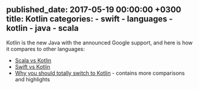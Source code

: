 published_date: 2017-05-19 00:00:00 +0300
title: Kotlin
categories:
    - swift
    - languages
    - kotlin
    - java
    - scala
---
Kotlin is the new Java with the announced Google support, and here is how it compares to other languages:

 * [Scala vs Kotlin](https://agilewombat.com/2016/02/01/scala-vs-kotlin/)
 * [Swift vs Kotlin](http://nilhcem.com/swift-is-like-kotlin/)
 * [Why you should totally switch to Kotlin](https://medium.com/@magnus.chatt/why-you-should-totally-switch-to-kotlin-c7bbde9e10d5) - contains more comparisons and highlights

